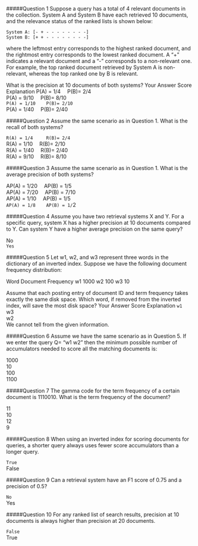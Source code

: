 #####Question 1
Suppose a query has a total of 4 relevant documents in the collection. System A and System B have each retrieved 10 documents, and the relevance status of the ranked lists is shown below: 

	System A: [- + - - - - - - - -]
	System B: [+ + - - - - - - - -]

where the leftmost entry corresponds to the highest ranked document, and the rightmost entry corresponds to the lowest ranked document. A “+” indicates a relevant document and a “-” corresponds to a non-relevant one. For example, the top ranked document retrieved by System A is non-relevant, whereas the top ranked one by B is relevant. 

What is the precision at 10 documents of both systems?
Your Answer		Score	Explanation
P(A) = 1/4 	P(B)= 2/4			
P(A) = 9/10 	P(B)= 8/10			
`P(A) = 1/10 	P(B)= 2/10`		
P(A) = 1/40 	P(B)= 2/40			

#####Question 2
Assume the same scenario as in Question 1. What is the recall of both systems?

`R(A) = 1/4 	R(B)= 2/4`		
R(A) = 1/10 	R(B)= 2/10			
R(A) = 1/40 	R(B)= 2/40			
R(A) = 9/10 	R(B)= 8/10			

#####Question 3
Assume the same scenario as in Question 1. What is the average precision of both systems?

AP(A) = 1/20 	AP(B) = 1/5			
AP(A) = 7/20 	AP(B) = 7/10			
AP(A) = 1/10 	AP(B) = 1/5			
`AP(A) = 1/8 	AP(B) = 1/`2	

#####Question 4
Assume you have two retrieval systems X and Y. For a specific query, system X has a higher precision at 10 documents compared to Y. Can system Y have a higher average precision on the same query?

No			
`Yes`	

#####Question 5
Let w1, w2, and w3 represent three words in the dictionary of an inverted index. Suppose we have the following document frequency distribution: 

Word	Document Frequency
w1	1000
w2	100
w3	10

Assume that each posting entry of document ID and term frequency takes exactly the same disk space. Which word, if removed from the inverted index, will save the most disk space?
Your Answer		Score	Explanation
`w1`		
w3			
w2			
We cannot tell from the given information.			

#####Question 6
Assume we have the same scenario as in Question 5. If we enter the query Q= “w1 w2” then the minimum possible number of accumulators needed to score all the matching documents is:

1000			
10		
100			
1100			

#####Question 7
The gamma code for the term frequency of a certain document is 1110010. What is the term frequency of the document?

11			
10			
12			
9		

#####Question 8
When using an inverted index for scoring documents for queries, a shorter query always uses fewer score accumulators than a longer query.

`True`		
False			

#####Question 9
Can a retrieval system have an F1 score of 0.75 and a precision of 0.5?

`No`		
Yes			

#####Question 10
For any ranked list of search results, precision at 10 documents is always higher than precision at 20 documents.

`False`		
True
